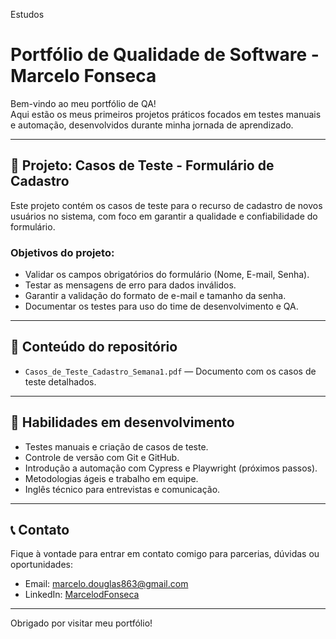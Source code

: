 Estudos

# Portfólio de Qualidade de Software - Marcelo Fonseca

Bem-vindo ao meu portfólio de QA!  
Aqui estão os meus primeiros projetos práticos focados em testes manuais e automação, desenvolvidos durante minha jornada de aprendizado.

---

## 📂 Projeto: Casos de Teste - Formulário de Cadastro

Este projeto contém os casos de teste para o recurso de cadastro de novos usuários no sistema, com foco em garantir a qualidade e confiabilidade do formulário.

### Objetivos do projeto:
- Validar os campos obrigatórios do formulário (Nome, E-mail, Senha).  
- Testar as mensagens de erro para dados inválidos.  
- Garantir a validação do formato de e-mail e tamanho da senha.  
- Documentar os testes para uso do time de desenvolvimento e QA.

---

## 📝 Conteúdo do repositório

- `Casos_de_Teste_Cadastro_Semana1.pdf` — Documento com os casos de teste detalhados.  

---

## 🚀 Habilidades em desenvolvimento

- Testes manuais e criação de casos de teste.  
- Controle de versão com Git e GitHub.  
- Introdução a automação com Cypress e Playwright (próximos passos).  
- Metodologias ágeis e trabalho em equipe.  
- Inglês técnico para entrevistas e comunicação.

---

## 📞 Contato

Fique à vontade para entrar em contato comigo para parcerias, dúvidas ou oportunidades:  

- Email: marcelo.douglas863@gmail.com  
- LinkedIn: [MarcelodFonseca](https://www.linkedin.com/in/marcelodfonseca/)  

---

Obrigado por visitar meu portfólio!  

